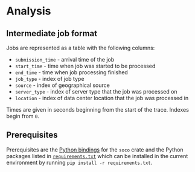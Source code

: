 # Analysis

## Intermediate job format

Jobs are represented as a table with the following columns:

* `submission_time` - arrival time of the job
* `start_time` - time when job was started to be processed
* `end_time` - time when job processing finished
* `job_type` - index of job type
* `source` - index of geographical source
* `server_type` - index of server type that the job was processed on
* `location` - index of data center location that the job was processed in

Times are given in seconds beginning from the start of the trace. Indexes begin from `0`.

<!-- ### Cluster

* `server_types`
  * `utilization` - utilization for each machine over time
* `locations` - for each server type number of machines in each location -->

## Prerequisites

Prerequisites are the [Python bindings](https://github.com/jonhue/soco/tree/main/implementation#python-bindings) for the `soco` crate and the Python packages listed in [`requirements.txt`](requirements.txt) which can be installed in the current environment by running `pip install -r requirements.txt`.
